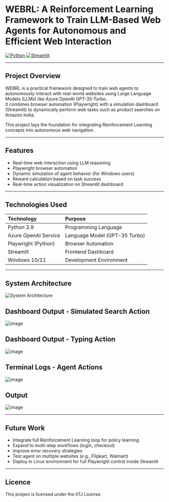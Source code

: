 #  WEBRL: A Reinforcement Learning Framework to Train LLM-Based Web Agents for Autonomous and Efficient Web Interaction

[![Python](https://img.shields.io/badge/Python-3.9-blue.svg)](https://www.python.org/)
[![Streamlit](https://img.shields.io/badge/Built%20with-Streamlit-red.svg)](https://streamlit.io/)

---

## Project Overview

WEBRL is a practical framework designed to train web agents to autonomously interact with real-world websites using Large Language Models (LLMs) like Azure OpenAI GPT-35-Turbo.  
It combines browser automation (Playwright) with a simulation dashboard (Streamlit) to dynamically perform web tasks such as product searches on Amazon India.

This project lays the foundation for integrating Reinforcement Learning concepts into autonomous web navigation.

---

## Features

- Real-time web interaction using LLM reasoning
- Playwright browser automation
- Dynamic simulation of agent behavior (for Windows users)
- Reward calculation based on task success
- Real-time action visualization on Streamlit dashboard

---

## Technologies Used

| Technology | Purpose |
|:-----------|:--------|
| Python 3.9 | Programming Language |
| Azure OpenAI Service | Language Model (GPT-35 Turbo) |
| Playwright (Python) | Browser Automation |
| Streamlit | Frontend Dashboard |
| Windows 10/11 | Development Environment |

---

## System Architecture

![System Architecture](https://github.com/user-attachments/assets/ff0bf1c4-2a11-49fe-8a9e-438a589fc08e)

## Dashboard Output - Simulated Search Action

![image](https://github.com/user-attachments/assets/9a58f0a4-a0f2-4524-bc2a-2ec787d213ed)

## Dashboard Output - Typing Action

![image](https://github.com/user-attachments/assets/5d174d6e-dc38-4ec4-a774-78118eb341a5)

## Terminal Logs - Agent Actions

![image](https://github.com/user-attachments/assets/0603d35c-af99-4458-9e30-acff1654cef4)

## Output

![image](https://github.com/user-attachments/assets/580777cc-b98b-4c18-9f0b-93540263e33f)

---

## Future Work
- Integrate full Reinforcement Learning loop for policy learning
- Expand to multi-step workflows (login, checkout)
- Improve error recovery strategies
- Test agent on multiple websites (e.g., Flipkart, Walmart)
- Deploy in Linux environment for full Playwright control inside Streamlit

---

## Licence
This project is licensed under the IITJ License.
